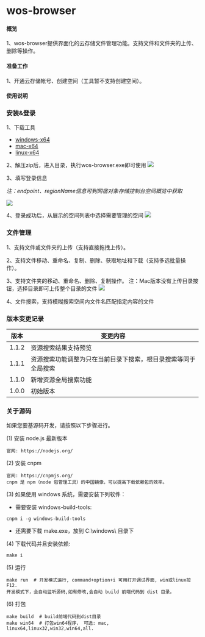 # wos-browser

#### 概览
1、wos-browser提供界面化的云存储文件管理功能。支持文件和文件夹的上传、删除等操作。

#### 准备工作
1、开通云存储帐号、创建空间（工具暂不支持创建空间）。

#### 使用说明
### 安装&登录
1、下载工具
* [windows-x64](https://s3-cn-east-5.wcsapi.com/doc-pics/tool/wos-browser-1.1.2-win32-x64.zip)
* [mac-x64](https://s3-cn-east-5.wcsapi.com/doc-pics/tool/wos-browser-1.1.2-darwin-x64.zip)
* [linux-x64](https://s3-cn-east-5.wcsapi.com/doc-pics/tool/wos-browser-1.1.2-linux-x64.zip)

2、解压zip后，进入目录，执行wos-browser.exe即可使用
![](https://s3-cn-east-5.wcsapi.com/doc-pics/guide-wos-browser-pics/1.png)  

3、填写登录信息

*注：endpoint、regionName信息可到网宿对象存储控制台空间概览中获取*

![](https://s3-cn-east-5.wcsapi.com/doc-pics/guide-wos-browser-pics/22.png)  

4、登录成功后，从展示的空间列表中选择需要管理的空间
![](https://s3-cn-east-5.wcsapi.com/doc-pics/guide-wos-browser-pics/3.png)  


### 文件管理
1、支持文件或文件夹的上传（支持直接拖拽上传）。

2、支持文件移动、重命名、复制、删除、获取地址和下载（支持多选批量操作）。

3、支持文件夹的移动、重命名、删除、复制操作。
注：Mac版本没有上传目录按钮，选择目录即可上传整个目录的文件
![](https://s3-cn-east-5.wcsapi.com/doc-pics/guide-wos-browser-pics/4.png)  

4、文件搜索，支持模糊搜索空间内文件名匹配指定内容的文件

### 版本变更记录
|  版本   | 变更内容  |
|  ----  | ----  |
| 1.1.2 | 资源搜索结果支持预览|
| 1.1.1 | 资源搜索功能调整为只在当前目录下搜索，根目录搜索等同于全局搜索|
| 1.1.0 | 新增资源全局搜索功能|
| 1.0.0 | 初始版本|

### 关于源码
如果您要基源码开发，请按照以下步骤进行。

(1) 安装 node.js 最新版本
```
官网: https://nodejs.org/
```

(2) 安装 cnpm
```
官网: https://cnpmjs.org/
cnpm 是 npm（node 包管理工具）的中国镜像，可以提高下载依赖包的效率。
```

(3) 如果使用 windows 系统，需要安装下列软件：
* 需要安装 windows-build-tools:
```
cnpm i -g windows-build-tools
```
* 还需要下载 make.exe，放到 C:\windows\ 目录下

(4) 下载代码并且安装依赖:
```
make i
```
(5) 运行
```
make run  # 开发模式运行, command+option+i 可用打开调试界面, win或linux按 F12.
开发模式下，会自动监听源码,如有修改,会自动 build 前端代码到 dist 目录。
```

(6) 打包
```
make build  # build前端代码到dist目录
make win64  # 打包win64程序， 可选: mac, linux64,linux32,win32,win64,all.
```
